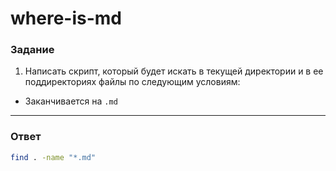 # where-is-md

### Задание

1. Написать скрипт, который будет искать в текущей директории и в ее поддиректориях файлы по следующим условиям:

- Заканчивается на `.md`

---

### Ответ

```bash
find . -name "*.md"
```
